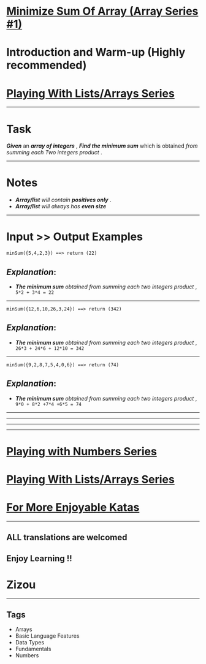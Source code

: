 # [Minimize Sum Of Array (Array Series #1) ](https://www.codewars.com/kata/5a523566b3bfa84c2e00010b)

# Introduction and Warm-up (Highly recommended)

# [Playing With Lists/Arrays Series](https://www.codewars.com/collections/playing-with-lists-slash-arrays)

---

# Task

**_Given_** an **_array of integers_** , **_Find the minimum sum_** which is obtained _from summing each Two integers product_ .

---

# Notes

- **_Array/list_** _will contain_ **_positives only_** .
- **_Array/list_** _will always has_ **_even size_**

---

# Input >> Output Examples

```
minSum({5,4,2,3}) ==> return (22)
```

## **_Explanation_**:

- **_The minimum sum_** _obtained from summing each two integers product_ , ` 5*2 + 3*4 = 22`

---

```
minSum({12,6,10,26,3,24}) ==> return (342)
```

## **_Explanation_**:

- **_The minimum sum_** _obtained from summing each two integers product_ , ` 26*3 + 24*6 + 12*10 = 342`

---

```
minSum({9,2,8,7,5,4,0,6}) ==> return (74)
```

## **_Explanation_**:

- **_The minimum sum_** _obtained from summing each two integers product_ , ` 9*0 + 8*2 +7*4 +6*5 = 74`

---

---

---

---

# [Playing with Numbers Series](https://www.codewars.com/collections/playing-with-numbers)

# [Playing With Lists/Arrays Series](https://www.codewars.com/collections/playing-with-lists-slash-arrays)

# [For More Enjoyable Katas](http://www.codewars.com/users/MrZizoScream/authored)

---

## ALL translations are welcomed

## Enjoy Learning !!

# Zizou

---

## Tags

- Arrays
- Basic Language Features
- Data Types
- Fundamentals
- Numbers
